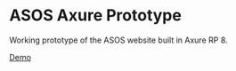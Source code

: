 # ASOS Axure Prototype

Working prototype of the ASOS website built in Axure RP 8.

[Demo](https://ryanfreemanio.github.io/ASOS-Axure-Prototype/)